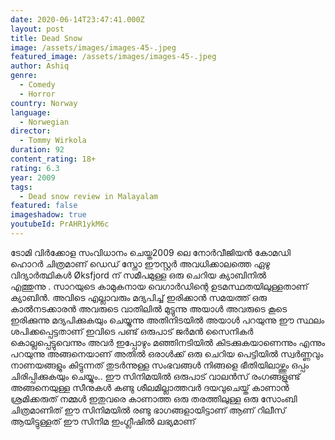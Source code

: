 ```yaml
---
date: 2020-06-14T23:47:41.000Z
layout: post
title: Dead Snow
image: /assets/images/images-45-.jpeg
featured_image: /assets/images/images-45-.jpeg
author: Ashiq
genre:
  - Comedy
  - Horror
country: Norway
language:
  - Norwegian
director:
  - Tommy Wirkola
duration: 92
content_rating: 18+
rating: 6.3
year: 2009
tags:
  - Dead snow review in Malayalam
featured: false
imageshadow: true
youtubeId: PrAHR1ykM6c
---
```

ടോമി വിർക്കോള സംവിധാനം ചെയ്ത2009 ലെ നോർവീജിയൻ കോമഡി ഹൊറർ ചിത്രമാണ് ഡെഡ് സ്നോ
ഈസ്റ്റർ അവധിക്കാലത്തെ ഏഴു വിദ്യാർത്ഥികൾ Øksfjord ന് സമീപമുള്ള ഒരു ചെറിയ ക്യാബിനിൽ എത്തുന്നു . സാറയുടെ കാമുകനായ വെഗാർഡിന്റെ ഉടമസ്ഥതയിലുള്ളതാണ് ക്യാബിൻ. അവിടെ എല്ലാവരും മദ്യപിച്ച് ഇരിക്കാൻ സമയത്ത്
ഒരു കാൽനടക്കാരൻ അവരുടെ വാതിലിൽ മുട്ടുന്നു അയാൾ അവരുടെ കൂടെ ഇരിക്കുന്നു
മദ്യപിക്കുകയും ചെയ്യുന്നു അതിനിടയിൽ അയാൾ പറയുന്നു ഈ സ്ഥലം ശപിക്കപ്പെട്ടതാണ് ഇവിടെ പണ്ട് ഒരുപാട് ജർമൻ സൈനികർ കൊല്ലപ്പെട്ടുവെന്നും അവർ ഇപ്പോഴും മഞ്ഞിനടിയിൽ കിടക്കുകയാണെന്നും എന്നും പറയുന്നു അങ്ങനെയാണ്  അതിൽ ഒരാൾക്ക് ഒരു ചെറിയ പെട്ടിയിൽ സ്വർണ്ണവും നാണയങ്ങളും കിട്ടുന്നത് തുടർന്നുള്ള സംഭവങ്ങൾ നിങ്ങളെ ഭീതിയിലാഴ്ത്തും ഒപ്പം ചിരിപ്പിക്കുകയും ചെയ്യും..
ഈ സിനിമയിൽ  ഒരുപാട് വാലൻസ് രംഗങ്ങളുണ്ട് അങ്ങനെയുള്ള സീനുകൾ കണ്ടു ശീലമില്ലാത്തവർ  ദയവുചെയ്ത് കാണാൻ ശ്രമിക്കരുത്
നമ്മൾ ഇതുവരെ കാണാത്ത ഒരു തരത്തിലുള്ള ഒരു സോംബി ചിത്രമാണിത് ഈ സിനിമയിൽ രണ്ടു ഭാഗങ്ങളായിട്ടാണ് ആണ് റിലീസ് ആയിട്ടുള്ളത്
ഈ സിനിമ ഇംഗ്ലീഷിൽ ലഭ്യമാണ്